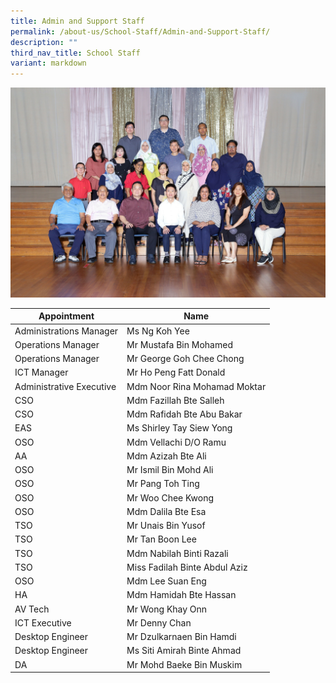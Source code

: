 ```yaml
---
title: Admin and Support Staff
permalink: /about-us/School-Staff/Admin-and-Support-Staff/
description: ""
third_nav_title: School Staff
variant: markdown
---
```

<center><img alt="centered image" src="/images/Dept%20Photo/EXECUTIVE___ADMIN_SUPPORT_6020A_P1.jpg"></center>



| Appointment | Name | 
| -------- | -------- | 
| Administrations Manager    | Ms  Ng Koh Yee   | 
| Operations Manager     | Mr Mustafa Bin Mohamed  | 
| Operations Manager     | Mr George Goh Chee Chong  | 
| ICT Manager    | Mr Ho Peng Fatt Donald    | 
| Administrative Executive    | Mdm Noor Rina Mohamad Moktar     | 
| CSO     | Mdm Fazillah Bte Salleh     | 
| CSO     | Mdm Rafidah Bte Abu Bakar    | 
| EAS     | Ms Shirley Tay Siew Yong     | 
| OSO     | Mdm Vellachi D/O Ramu   | 
| AA     | Mdm Azizah Bte Ali    | 
| OSO     | Mr Ismil Bin Mohd Ali    |
| OSO     | Mr Pang Toh Ting    |
| OSO     | Mr Woo Chee Kwong   |
| OSO     | Mdm Dalila Bte Esa     |
| TSO     | Mr Unais Bin Yusof    |
| TSO     | Mr Tan Boon Lee    |
| TSO    | Mdm Nabilah Binti Razali   |
| TSO     | Miss Fadilah Binte Abdul Aziz    |
| OSO     | Mdm Lee Suan Eng    |
| HA    | Mdm Hamidah Bte Hassan    |
| AV Tech     | Mr Wong Khay Onn    |
| ICT Executive     | Mr Denny Chan    |
| Desktop Engineer     | Mr Dzulkarnaen Bin Hamdi    |
| Desktop Engineer     | Ms Siti Amirah Binte Ahmad    |
| DA     | Mr Mohd Baeke Bin Muskim    |